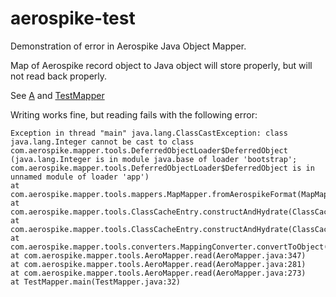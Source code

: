 # aerospike-test

Demonstration of error in Aerospike Java Object Mapper.

Map of Aerospike record object to Java object will store properly,
but will not read back properly.

See [A](src/main/java/A.java) and [TestMapper](src/main/java/TestMapper.java)

Writing works fine, but reading fails with the following error:
```
Exception in thread "main" java.lang.ClassCastException: class java.lang.Integer cannot be cast to class com.aerospike.mapper.tools.DeferredObjectLoader$DeferredObject (java.lang.Integer is in module java.base of loader 'bootstrap'; com.aerospike.mapper.tools.DeferredObjectLoader$DeferredObject is in unnamed module of loader 'app')
at com.aerospike.mapper.tools.mappers.MapMapper.fromAerospikeFormat(MapMapper.java:80)
at com.aerospike.mapper.tools.ClassCacheEntry.constructAndHydrate(ClassCacheEntry.java:949)
at com.aerospike.mapper.tools.ClassCacheEntry.constructAndHydrate(ClassCacheEntry.java:924)
at com.aerospike.mapper.tools.converters.MappingConverter.convertToObject(MappingConverter.java:110)
at com.aerospike.mapper.tools.AeroMapper.read(AeroMapper.java:347)
at com.aerospike.mapper.tools.AeroMapper.read(AeroMapper.java:281)
at com.aerospike.mapper.tools.AeroMapper.read(AeroMapper.java:273)
at TestMapper.main(TestMapper.java:32)
```